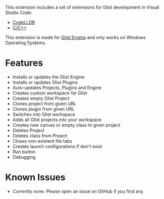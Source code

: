 This extension includes a set of extensions for Glist development in Visual Studio Code:
* [CodeLLDB](https://marketplace.visualstudio.com/items?itemName=vadimcn.vscode-lldb)
* [C/C++](https://marketplace.visualstudio.com/items?itemName=ms-vscode.cpptools)

This extension is made for [Glist Engine](https://github.com/GlistEngine/GlistEngine) and only works on Windows Operating Systems.

# Features

- Installs or updates the Glist Engine<br>
- Installs or updates Glist Plugins<br>
- Auto-updates Projects, Plugins and Engine<br>
- Creates custom workspace for Glist<br>
- Creates empty Glist Project<br>
- Clones project from given URL<br>
- Clones plugin from given URL<br>
- Switches into Glist workspace<br>
- Adds all Glist projects into your workspace<br>
- Creates new canvas or empty class to given project<br>
- Deletes Project<br>
- Deletes class from Project<br>
- Closes non-existent file tabs<br>
- Creates launch configurations if don't exist<br>
- Run button<br>
- Debugging

# Known Issues

- Currently none. Please open an issue on GitHub if you find any.